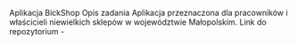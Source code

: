 Aplikacja BickShop
Opis zadania
Aplikacja przeznaczona dla pracowników i właścicieli niewielkich sklepów w województwie Małopolskim.
Link do repozytorium - 
